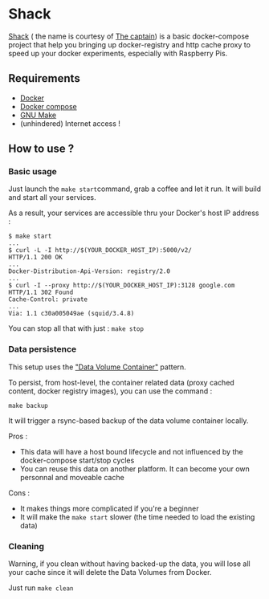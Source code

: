 # Shack

[Shack](http://en.wikipedia.org/wiki/Shack) ( the name is courtesy of [The captain](https://github.com/jmMeessen)) is a basic docker-compose project that help you bringing up docker-registry and http cache proxy to speed up your docker experiments, especially with Raspberry Pis.

## Requirements

* [Docker](https://docs.docker.com) 
* [Docker compose](https://docs.docker.com/compose/)
* [GNU Make](http://www.gnu.org/software/make/)
* (unhindered) Internet access !

## How to use ?

###  Basic usage

Just launch the ```make start```command, grab a coffee and let it run.
It will build and start all your services.

As a result, your services are accessible thru your Docker's host IP address :
```
$ make start
...
$ curl -L -I http://$(YOUR_DOCKER_HOST_IP):5000/v2/
HTTP/1.1 200 OK
...
Docker-Distribution-Api-Version: registry/2.0
...
$ curl -I --proxy http://$(YOUR_DOCKER_HOST_IP):3128 google.com
HTTP/1.1 302 Found
Cache-Control: private
...
Via: 1.1 c30a005049ae (squid/3.4.8)
```

You can stop all that with just :
```make stop```


### Data persistence

This setup uses the ["Data Volume Container"](https://docs.docker.com/userguide/dockervolumes/#creating-and-mounting-a-data-volume-container) pattern.

To persist, from host-level, the container related data (proxy cached content, docker registry images), you can use the command :

```make backup```

It will trigger a rsync-based backup of the data volume container locally.

Pros :
* This data will have a host bound lifecycle and not influenced by the docker-compose start/stop cycles
* You can reuse this data on another platform. It can become your own personnal and moveable cache

Cons :
* It makes things more complicated if you're a beginner
* It will make the ```make start``` slower (the time needed to load the existing data)

### Cleaning

Warning, if you clean without having backed-up the data, you will lose all your cache since it will delete the Data Volumes from Docker.

Just run ```make clean```

